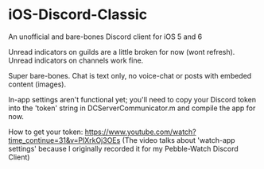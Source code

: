 # iOS-Discord-Classic
An unofficial and bare-bones Discord client for iOS 5 and 6

Unread indicators on guilds are a little broken for now (wont refresh). Unread indicators on channels work fine.

Super bare-bones. Chat is text only, no voice-chat or posts with embeded content (images).

In-app settings aren't functional yet; you'll need to copy your Discord token into the 'token' string in DCServerCommunicator.m and compile the app for now.

How to get your token: https://www.youtube.com/watch?time_continue=31&v=PlXrkOj3OEs
(The video talks about 'watch-app settings' because I originally recorded it for my Pebble-Watch Discord Client)

